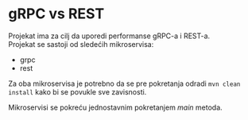 # gRPC vs REST

Projekat ima za cilj da uporedi performanse gRPC-a i REST-a. <br>
Projekat se sastoji od sledećih mikroservisa:
- grpc
- rest

Za oba mikroservisa je potrebno da se pre pokretanja odradi `mvn clean install` 
kako bi se povukle sve zavisnosti.

Mikroservisi se pokreću jednostavnim pokretanjem *main* metoda.
